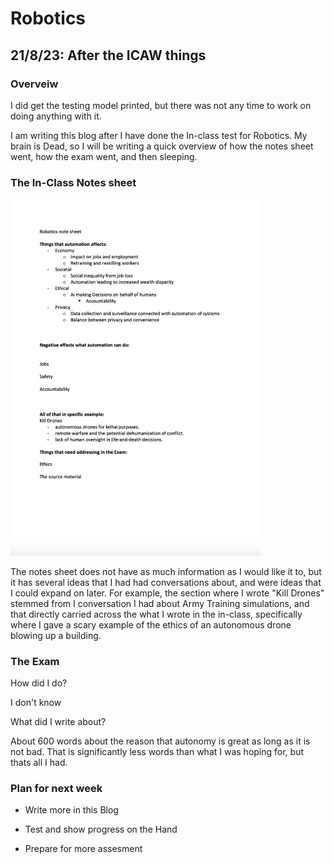# Robotics

## 21/8/23: After the ICAW things

### Overveiw

I did get the testing model printed, but there was not any time to work on doing anything with it.

I am writing this blog after I have done the In-class test for Robotics. My brain is Dead, so I will be writing a quick overview of how the notes sheet went, how the exam went, and then sleeping.

### The In-Class Notes sheet

<img src="../Images/Automation Cheat sheet.png" width=400px alt="Automation Cheat sheet">

The notes sheet does not have as much information as I would like it to, but it has several ideas that I had had conversations about, and were ideas that I could expand on later. For example, the section where I wrote "Kill Drones" stemmed from I conversation I had about Army Training simulations, and that directly carried across the what I wrote in the in-class, specifically where I gave a scary example of the ethics of an autonomous drone blowing up a building.

### The Exam

How did I do?

I don't know

What did I write about?

About 600 words about the reason that autonomy is great as long as it is not bad. That is significantly less words than what I was hoping for, but thats all I had.

### Plan for next week

- Write more in this Blog

- Test and show progress on the Hand

- Prepare for more assesment